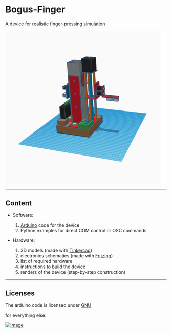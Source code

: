 # Bogus-Finger
A device for realistic finger-pressing simulation


![Bogus Finger view](./hardware/drawings/renders/bogus_finger_total_1.png)

---

## Content

* Software:
	1. [Arduino](http://arduino.cc/) code for the device
  2. Python examples for direct COM control or OSC commands 


* Hardware:
	1. 3D models (made with [Tinkercad](https://www.tinkercad.com/))
	2. electronics schematics (made with [Fritzing](http://fritzing.org))
	3. list of required hardware
  4. instructions to build the device
  5. renders of the device (step-by-step construction)

---


## Licenses

The arduino code is licensed under [GNU](http://www.gnu.org/licenses/)

for everything else:  

<a rel="license" href="http://creativecommons.org/licenses/by-nc/4.0/">![image](https://i.creativecommons.org/l/by-nc/4.0/88x31.png)</a>
